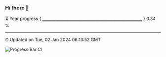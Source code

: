 ### Hi there 👋

⏳ Year progress { ▁▁▁▁▁▁▁▁▁▁▁▁▁▁▁▁▁▁▁▁▁▁▁▁▁▁▁▁▁▁ } 0.34 %

---

⏰ Updated on Tue, 02 Jan 2024 06:13:52 GMT

![Progress Bar CI](https://github.com/liununu/liununu/workflows/Progress%20Bar%20CI/badge.svg)
